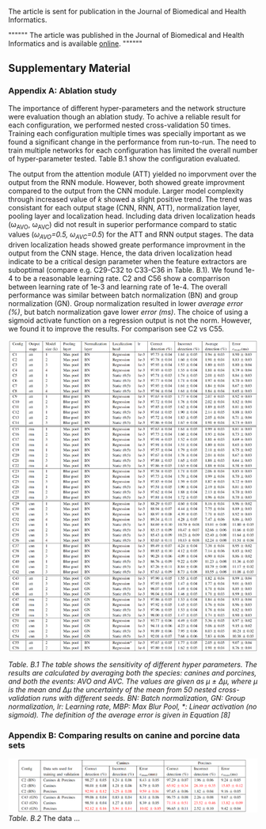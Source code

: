
The article is sent for publication in the Journal of Biomedical and Health Informatics.

""""""
The article was published in the Journal of Biomedical and Health Informatics and is available 
[online](https://ieeexplore.ieee.org/document/9216477).
""""""

## Supplementary Material


### Appendix A: Ablation study

The importance of different hyper-parameters and the network structure were evaluation though an ablation study. To achive a reliable result for each configuration, we performed nested cross-validation 50 times. Training each configuration multiple times was specially important as we found a significant change in the performance from run-to-run. The need to train multiple networks for each configuration has limited the overall number of hyper-parameter tested. Table B.1 show the configuration evaluated.

The output from the attention module (ATT) yielded no imporvment over the output from the RNN module. However, both showed greate improvment compared to the output from the CNN module. Larger model complexity through increased value of *k* showed a slight positive trend. The trend was consistant for each output stage (CNN, RNN, ATT), normalization layer, pooling layer and localization head. Including data driven localization heads (&omega;<sub>AVO</sub>, &omega;<sub>AVC</sub>) did not result in superior performance compard to static values (*&omega;<sub>AVO</sub>=0.5, &omega;<sub>AVC</sub>=0.5*) for the ATT and RNN output stages. The data driven localization heads showed greate performance improvment in the output from the CNN stage. Hence, the data driven localization head indicate to be a critical design parameter when the feature extractors are suboptimal (compare e.g. C29-C32 to C33-C36 in Table. B.1). We found 1e-4 to be a reasonable learning rate. C2 and C56 show a comparrison between learning rate of 1e-3 and learning rate of 1e-4. The overall performance was similar between batch normalization (BN) and group normalization (GN). Group normalization resulted in lower *average error (%)*, but batch normalization gave lower *error (ms)*. The choice of using a sigmoid activate function on a regression output is not the norm. However, we found it to improve the results. For comparison see C2 vs C55.

![Example Workflow](./images/ablation_studies_large.png)

*Table. B.1 The table shows the sensitivity of different hyper parameters. The results are calculated by averaging both the species: canines and porcines, and both the events: AVO and AVC. The values are given as &mu; &plusmn; &Delta;&mu;, where &mu; is the mean and &Delta;&mu; the uncertainty of the mean from 50 nested cross-validation runs with different seeds. BN: Batch normalization, GN: Group normalization, lr: Learning rate, MBP: Max Blur Pool, \*: Linear activation (no sigmoid). The definition of the average error is given in Equation [8]*


### Appendix B: Comparing results on canine and porcine data sets



![Example Workflow](./images/result_species.png)
*Table. B.2*
The data ...

